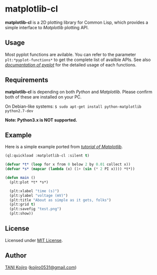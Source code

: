 # matplotlib-cl

**matplotlib-cl** is a 2D plotting library for Common Lisp, which provides a simple interface to _Matplotlib_ plotting API.

## Usage

Most pyplot functions are avilable. You can refer to the parameter `plt:*pyplot-functions*` to get the complete list of availble APIs. See also [_documantation of pyplot_](http://matplotlib.org/api/pyplot_summary.html) for the detailed usage of each functions.

## Requirements

**matplotlib-cl** is depending on both _Python_ and _Matplotlib_. Please confirm both of these are installed on your PC.

On Debian-like systems: `$ sudo apt-get install python-matplotlib python2.7-dev`

**Note: Python3.x is NOT supported.**

## Example

Here is a simple example ported from [_tutorial of Matplotlib_](https://matplotlib.org/examples/pylab_examples/simple_plot.html).

```lisp
(ql:quickload :matplotlib-cl :silent t)

(defvar *t* (loop for x from 0 below 2 by 0.01 collect x))
(defvar *s* (mapcar (lambda (x) (1+ (sin (* 2 PI x)))) *t*))

(defun main ()
  (plt:plot *t* *s*)

  (plt:xlabel "time (s)")
  (plt:ylabel "voltage (mV)")
  (plt:title "About as simple as it gets, folks")
  (plt:grid t)
  (plt:savefig "test.png")
  (plt:show))
```

## License

Licensed under [MIT License](LICENSE).

## Author

[TANI Kojiro](https://github.com/koji-kojiro) (kojiro0531@gmail.com)
